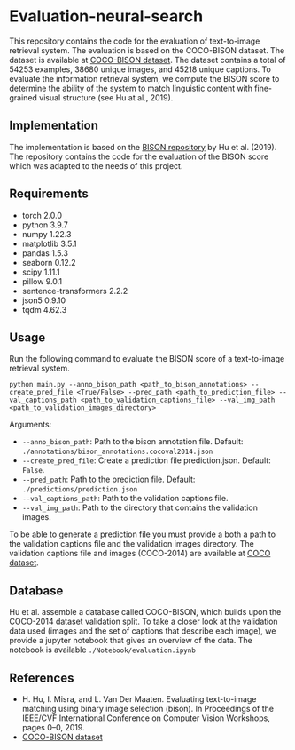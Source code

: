 # Evaluation-neural-search

This repository contains the code for the evaluation of text-to-image retrieval system. The evaluation is based on the COCO-BISON dataset. The dataset is available at <a href="http://www.hexianghu.com/bison/">COCO-BISON dataset</a>. The dataset contains a total of 54253 examples, 38680 unique images, and 45218 unique captions.
To evaluate the information retrieval system, we compute the BISON score to determine the ability of the system to match linguistic content with fine-grained visual structure (see Hu at al., 2019). 

## Implementation
The implementation is based on the <a href="https://github.com/facebookresearch/binary-image-selection/blob/main">BISON repository</a> by Hu et al. (2019). The repository contains the code for the evaluation of the BISON score which was adapted to the needs of this project. 

## Requirements

- torch  2.0.0 
- python 3.9.7 
- numpy 1.22.3
- matplotlib 3.5.1 
- pandas 1.5.3
- seaborn 0.12.2
- scipy 1.11.1
- pillow 9.0.1 
- sentence-transformers 2.2.2
- json5 0.9.10 
- tqdm 4.62.3

## Usage
Run the following command to evaluate the BISON score of a text-to-image retrieval system. 
```
python main.py --anno_bison_path <path_to_bison_annotations> --create_pred_file <True/False> --pred_path <path_to_prediction_file> --val_captions_path <path_to_validation_captions_file> --val_img_path <path_to_validation_images_directory>
```

Arguments:
- `--anno_bison_path`: Path to the bison annotation file. Default: `./annotations/bison_annotations.cocoval2014.json`
- `--create_pred_file`: Create a prediction file prediction.json. Default: `False`.
- `--pred_path`: Path to the prediction file. Default: `./predictions/prediction.json`
- `--val_captions_path`: Path to the validation captions file.
- `--val_img_path`: Path to the directory that contains the validation images.

To be able to generate a prediction file you must provide a both a path to the validation captions file and the validation images directory. The validation captions file and images (COCO-2014) are available at <a href="https://cocodataset.org/#download">COCO dataset</a>. 

## Database
Hu et al. assemble a database called COCO-BISON, which builds upon the COCO-2014
dataset validation split. To take a closer look at the validation data used (images and the set of captions that describe each image), we provide a jupyter notebook that gives an overview of the data. The notebook is available `./Notebook/evaluation.ipynb`


## References
- H. Hu, I. Misra, and L. Van Der Maaten. Evaluating text-to-image matching using binary
image selection (bison). In Proceedings of the IEEE/CVF International Conference on
Computer Vision Workshops, pages 0–0, 2019.
- <a href="http://www.hexianghu.com/bison/">COCO-BISON dataset</a>

 